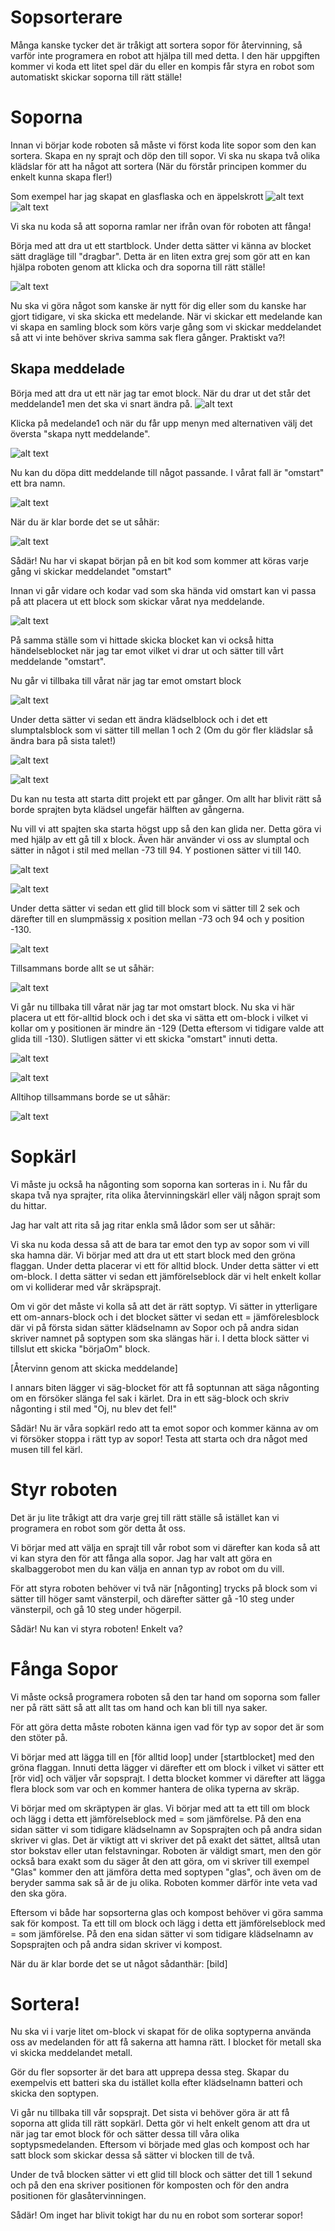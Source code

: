 # Sopsorterare 

Många kanske tycker det är tråkigt att sortera sopor för återvinning, så varför inte programera en robot att hjälpa till med detta. I den här uppgiften kommer vi koda ett litet spel där du eller en kompis får styra en robot som automatiskt skickar soporna till rätt ställe!

# Soporna
Innan vi börjar kode roboten så måste vi först koda lite sopor som den kan sortera. Skapa en ny sprajt och döp den till sopor. Vi ska nu skapa två olika klädslar för att ha något att sortera (När du förstår principen kommer du enkelt kunna skapa fler!)

Som exempel har jag skapat en glasflaska och en äppelskrott 
![alt text](https://github.com/Kodcentrum/Scratchuppgifter-v3/blob/feature_sopsorterare/Robot_sopsorterare/soptypGlas.PNG)
![alt text](https://github.com/Kodcentrum/Scratchuppgifter-v3/blob/feature_sopsorterare/Robot_sopsorterare/soptypKompost.PNG)

Vi ska nu koda så att soporna ramlar ner ifrån ovan för roboten att fånga! 

Börja med att dra ut ett startblock. Under detta sätter vi känna av blocket sätt dragläge till "dragbar". Detta är en liten extra grej som gör att en kan hjälpa roboten genom att klicka och dra soporna till rätt ställe!

![alt text](https://github.com/Kodcentrum/Scratchuppgifter-v3/blob/feature_sopsorterare/Robot_sopsorterare/draglageDragbar.PNG)

Nu ska vi göra något som kanske är nytt för dig eller som du kanske har gjort tidigare, vi ska skicka ett medelande. När vi skickar ett medelande kan vi skapa en samling block som körs varje gång som vi skickar meddelandet så att vi inte behöver skriva samma sak flera gånger. Praktiskt va?! 

## Skapa meddelade

Börja med att dra ut ett när jag tar emot block. När du drar ut det står det meddelande1 men det ska vi snart ändra på.
![alt text](https://github.com/Kodcentrum/Scratchuppgifter-v3/blob/feature_sopsorterare/Robot_sopsorterare/narJagTarMotMeddelande.PNG)

Klicka på medelande1 och när du får upp menyn med alternativen välj det översta "skapa nytt meddelande". 

![alt text](https://github.com/Kodcentrum/Scratchuppgifter-v3/blob/feature_sopsorterare/Robot_sopsorterare/narJagTarMotNyttMeddelande.PNG)

Nu kan du döpa ditt meddelande till något passande. I vårat fall är "omstart" ett bra namn. 

![alt text](https://github.com/Kodcentrum/Scratchuppgifter-v3/blob/feature_sopsorterare/Robot_sopsorterare/SkapaBorjaOm.PNG)

När du är klar borde det se ut såhär:

![alt text](https://github.com/Kodcentrum/Scratchuppgifter-v3/blob/feature_sopsorterare/Robot_sopsorterare/narjagTarMotBorjaOm.PNG)

Sådär! Nu har vi skapat början på en bit kod som kommer att köras varje gång vi skickar meddelandet "omstart" 

Innan vi går vidare och kodar vad som ska hända vid omstart kan vi passa på att placera ut ett block som skickar vårat nya meddelande.

![alt text](https://github.com/Kodcentrum/Scratchuppgifter-v3/blob/feature_sopsorterare/Robot_sopsorterare/skickaBorjaOm.PNG)

På samma ställe som vi hittade skicka blocket kan vi också hitta händelseblocket när jag tar emot vilket vi drar ut och sätter till vårt meddelande "omstart".

Nu går vi tillbaka till vårat när jag tar emot omstart block

![alt text](https://github.com/Kodcentrum/Scratchuppgifter-v3/blob/feature_sopsorterare/Robot_sopsorterare/narjagTarMotBorjaOm.PNG)

Under detta sätter vi sedan ett ändra klädselblock och i det ett slumptalsblock som vi sätter till mellan 1 och 2 (Om du gör fler klädslar så ändra bara på sista talet!)

![alt text](https://github.com/Kodcentrum/Scratchuppgifter-v3/blob/feature_sopsorterare/Robot_sopsorterare/andraKladselHurBygg.PNG)

![alt text](https://github.com/Kodcentrum/Scratchuppgifter-v3/blob/feature_sopsorterare/Robot_sopsorterare/andraKladselSlumptal.PNG)

Du kan nu testa att starta ditt projekt ett par gånger. Om allt har blivit rätt så borde sprajten byta klädsel ungefär hälften av gångerna. 

Nu vill vi att spajten ska starta högst upp så den kan glida ner. Detta göra vi med hjälp av ett gå till x block. Även här använder vi oss av slumptal och sätter in något i stil med mellan -73 till 94. Y postionen sätter vi till 140.

![alt text](https://github.com/Kodcentrum/Scratchuppgifter-v3/blob/feature_sopsorterare/Robot_sopsorterare/gaTillPos.PNG)

![alt text](https://github.com/Kodcentrum/Scratchuppgifter-v3/blob/feature_sopsorterare/Robot_sopsorterare/gaTillPosKlar.PNG)

Under detta sätter vi sedan ett glid till block som vi sätter till 2 sek och därefter till en slumpmässig x position mellan -73 och 94 och y position -130. 

![alt text](https://github.com/Kodcentrum/Scratchuppgifter-v3/blob/feature_sopsorterare/Robot_sopsorterare/glidTillSlumptal.PNG)

Tillsammans borde allt se ut såhär:

![alt text](https://github.com/Kodcentrum/Scratchuppgifter-v3/blob/feature_sopsorterare/Robot_sopsorterare/omstartKlar.PNG)

Vi går nu tillbaka till vårat när jag tar mot omstart block. Nu ska vi här placera ut ett för-alltid block och i det ska vi sätta ett om-block i vilket vi kollar om y positionen är mindre än -129 (Detta eftersom vi tidigare valde att glida till -130). Slutligen sätter vi ett skicka "omstart" innuti detta. 

![alt text](https://github.com/Kodcentrum/Scratchuppgifter-v3/blob/feature_sopsorterare/Robot_sopsorterare/forAlltidYposOm.PNG)

![alt text](https://github.com/Kodcentrum/Scratchuppgifter-v3/blob/feature_sopsorterare/Robot_sopsorterare/forAlltidYposOmKlar.PNG)

Alltihop tillsammans borde se ut såhär:

![alt text](https://github.com/Kodcentrum/Scratchuppgifter-v3/blob/feature_sopsorterare/Robot_sopsorterare/forAlltidYposOmKlarIhopsatt.PNG)

# Sopkärl 
Vi måste ju också ha någonting som soporna kan sorteras in i. Nu får du skapa två nya sprajter, rita olika återvinningskärl eller välj någon sprajt som du hittar. 

Jag har valt att rita så jag ritar enkla små lådor som ser ut såhär:


Vi ska nu koda dessa så att de bara tar emot den typ av sopor som vi vill ska hamna där. Vi börjar med att dra ut ett start block med den gröna flaggan. Under detta placerar vi ett för alltid block. Under detta sätter vi ett om-block. I detta sätter vi sedan ett jämförelseblock där vi helt enkelt kollar om vi kolliderar med vår skräpsprajt. 

Om vi gör det måste vi kolla så att det är rätt soptyp. Vi sätter in ytterligare ett om-annars-block och i det blocket sätter vi sedan ett = jämförelesblock där vi på första sidan sätter klädselnamn av Sopor och på andra sidan skriver namnet på soptypen som ska slängas här i. I detta block sätter vi tillslut ett skicka "börjaOm" block. 

[Återvinn genom att skicka meddelande]

I annars biten lägger vi säg-blocket för att få soptunnan att säga någonting om en försöker slänga fel sak i kärlet. Dra in ett säg-block och skriv någonting i stil med "Oj, nu blev det fel!"

Sådär! Nu är våra sopkärl redo att ta emot sopor och kommer känna av om vi försöker stoppa i rätt typ av sopor! Testa att starta och dra något med musen till fel kärl.

# Styr roboten
Det är ju lite tråkigt att dra varje grej till rätt ställe så istället kan vi programera en robot som gör detta åt oss. 

Vi börjar med att välja en sprajt till vår robot som vi därefter kan koda så att vi kan styra den för att fånga alla sopor. Jag har valt att göra en skalbaggerobot men du kan välja en annan typ av robot om du vill. 

För att styra roboten behöver vi två när [någonting] trycks på block 
som vi sätter till höger samt vänsterpil, och därefter sätter gå -10 steg under vänsterpil, och gå 10 steg under högerpil. 

Sådär! Nu kan vi styra roboten! Enkelt va? 

# Fånga Sopor
Vi måste också programera roboten så den tar hand om soporna som faller ner på rätt sätt så att allt tas om hand och kan bli till nya saker. 

För att göra detta måste roboten känna igen vad för typ av sopor det är som den stöter på. 

Vi börjar med att lägga till en [för alltid loop] under [startblocket] med den gröna flaggan. Innuti detta lägger vi därefter ett om block i vilket vi sätter ett [rör vid] och väljer vår sopsprajt. I detta blocket kommer vi därefter att lägga flera block som var och en kommer hantera de olika typerna av skräp.

Vi börjar med om skräptypen är glas. Vi börjar med att ta ett till om block och lägg i detta ett jämförelseblock med = som jämförelse. På den ena sidan sätter vi som tidigare klädselnamn av Sopsprajten och på andra sidan skriver vi glas. Det är viktigt att vi skriver det på exakt det sättet, alltså utan stor bokstav eller utan felstavningar. Roboten är väldigt smart, men den gör också bara exakt som du säger åt den att göra, om vi skriver till exempel "Glas" kommer den att jämföra detta med soptypen "glas", och även om de beryder samma sak så är de ju olika. Roboten kommer därför inte veta vad den ska göra. 

Eftersom vi både har sopsorterna glas och kompost behöver vi göra samma sak för kompost. 
Ta ett till om block och lägg i detta ett jämförelseblock med = som jämförelse. På den ena sidan sätter vi som tidigare klädselnamn av Sopsprajten och på andra sidan skriver vi kompost. 

När du är klar borde det se ut något sådanthär: [bild]

# Sortera!
Nu ska vi i varje litet om-block vi skapat för de olika soptyperna använda oss av medelanden för att få sakerna att hamna rätt. I blocket för metall ska vi skicka meddelandet metall. 

Gör du fler sopsorter är det bara att upprepa dessa steg. Skapar du exempelvis ett batteri ska du istället kolla efter klädselnamn batteri och skicka den soptypen. 


Vi går nu tillbaka till vår sopsprajt. Det sista vi behöver göra är att få soporna att glida till rätt sopkärl. Detta gör vi helt enkelt genom att dra ut när jag tar emot block för och sätter dessa till våra olika soptypsmedelanden. Eftersom vi började med glas och kompost och har satt block som skickar dessa så sätter vi blocken till de två. 

Under de två blocken sätter vi ett glid till block och sätter det till 1 sekund och på den ena skriver positionen för komposten och för den andra positionen för glasåtervinningen. 

Sådär! Om inget har blivit tokigt har du nu en robot som sorterar sopor! 

